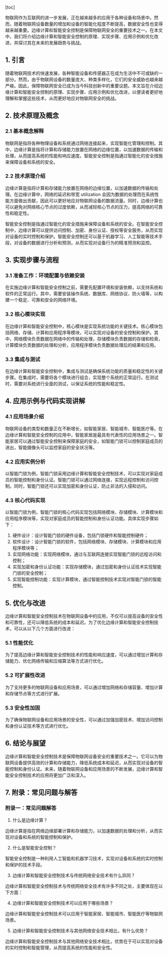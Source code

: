
[toc]                    
                
                
物联网作为互联网的进一步发展，正在越来越多的应用于各种设备和场景中。然而，随着物联网设备数量的增加和设备的智能化程度不断提高，数据安全性也变得越来越重要。边缘计算和智能安全控制是保障物联网安全的重要技术之一。在本文中，我们将介绍边缘计算和智能安全控制的原理、实现步骤、应用示例和优化改进，并探讨其在未来的发展趋势与挑战。

## 1. 引言

随着物联网技术的快速发展，各种智能设备和传感器正在成为生活中不可或缺的一部分。然而，由于物联网设备的数量庞大、种类多样化，它们的安全威胁也越来越严峻。因此，保障物联网安全已成为当今科技创新中的重要议题。本文旨在介绍边缘计算和智能安全控制的原理、实现步骤、应用示例和优化改进，以便读者更好地理解和掌握这些技术，从而更好地应对物联网安全的挑战。

## 2. 技术原理及概念

### 2.1 基本概念解释

物联网是指将各种物理设备和系统通过网络连接起来，实现智能化管理和控制。其中，边缘计算是指将计算和存储能力放置在网络的边缘位置，以加速数据的传输和处理，从而提高系统的性能和响应速度。智能安全控制是指通过智能化的安全措施来保障设备和系统的安全。

### 2.2 技术原理介绍

边缘计算是指将计算和存储能力放置在网络的边缘位置，以加速数据的传输和处理。在边缘计算中，网络的延迟和带宽 utilization 会因为数据的处理而在系统性能方面做出贡献，因此可以更好地应对物联网设备的数据流量。同时，边缘计算也可以避免对网络核心节点的过度依赖，从而减轻核心节点的压力，提高网络的可靠性和稳定性。

智能安全控制是指通过智能化的安全措施来保障设备和系统的安全。在智能安全控制中，边缘计算可以提供访问控制、加密、身份认证、授权等安全服务，从而实现对设备的实时控制和保护。智能安全控制还可以基于机器学习、人工智能等技术手段，对设备的数据进行分析和预测，从而实现对设备行为的精准预测和监控。

## 3. 实现步骤与流程

### 3.1 准备工作：环境配置与依赖安装

在实施边缘计算和智能安全控制之前，需要先配置环境和安装依赖，以支持系统和软件的正常运行。其中，需要安装操作系统、数据库、网络协议、防火墙等，以构建一个稳定、可靠和安全的网络环境。

### 3.2 核心模块实现

在边缘计算和智能安全控制中，核心模块是实现系统功能的关键技术。核心模块包括网络、存储、计算和应用程序等模块，可以实现对设备的安全控制和保护。其中，网络模块负责数据在网络中的传输和处理，存储模块负责数据的存储和检索，计算模块负责数据的处理和分析，应用程序模块负责数据处理后的结果和应用。

### 3.3 集成与测试

在边缘计算和智能安全控制中，集成与测试是确保系统功能的质量和稳定性的关键步骤。在集成时，需要将各个模块进行组合，实现整个系统的正常运行。在测试时，需要对系统进行全面的测试，以保证系统的性能和稳定性。

## 4. 应用示例与代码实现讲解

### 4.1 应用场景介绍

物联网设备的类型和数量正在不断增长，如智能家居、智能城市、智能医疗等。在边缘计算和智能安全控制的应用中，智能家居是最具有代表性的应用场景之一。智能家居可以通过智能安全控制来保障家庭的安全，如智能门锁可以控制家庭成员的进出，智能摄像头可以监控家庭的安全状况等。

### 4.2 应用实例分析

以智能门锁为例，智能门锁采用边缘计算和智能安全控制技术，可以实现对家庭成员的智能控制和身份认证。智能门锁可以通过网络连接，实现远程控制和访问控制。同时，智能门锁还可以实现加密和身份认证，防止非法的入侵和访问。

### 4.3 核心代码实现

以智能门锁为例，智能门锁的核心代码实现包括网络模块、存储模块、计算模块和应用程序模块等，实现对家庭成员的智能控制和身份认证功能。具体实现步骤如下：

1. 硬件设计：设计智能门锁的硬件设备，包括门锁硬件和智能控制硬件；
2. 软件设计：设计智能门锁的软件，包括网络模块、存储模块、计算模块和应用程序模块等；
3. 实现网络功能：实现网络模块，通过与互联网连接实现智能门锁的远程访问和控制；
4. 实现加密和身份认证功能：实现存储模块，通过加密和身份认证技术实现智能门锁的安全控制；
5. 实现智能控制功能：实现计算模块，通过智能控制技术实现对智能门锁的智能控制。

## 5. 优化与改进

边缘计算和智能安全控制技术在物联网设备中的应用，不仅可以提高设备的安全性和可靠性，还可以降低系统的成本和延迟。为了优化边缘计算和智能安全控制技术，可以从以下几个方面进行改进：

### 5.1 性能优化

为了提高边缘计算和智能安全控制技术的性能和响应速度，可以通过增加计算和存储能力、优化网络传输和压缩算法等方式进行优化。

### 5.2 可扩展性改进

为了支持更多的物联网设备和应用场景，可以通过增加网络和存储容量、增加计算和存储节点等方式进行扩展。

### 5.3 安全性加固

为了确保物联网设备和应用场景的安全性，可以通过加强加密技术、增加访问控制和身份认证技术等方式进行优化。

## 6. 结论与展望

边缘计算和智能安全控制技术是保障物联网设备安全的重要技术之一。它可以为物联网设备提供高效的计算和存储能力，降低系统成本和延迟，从而实现对设备的智能控制和身份认证。未来，随着物联网设备和应用场景的不断发展，边缘计算和智能安全控制技术的应用将更加广泛和深入。

## 7. 附录：常见问题与解答

### 附录一：常见问题解答

1. 什么是边缘计算？

边缘计算是指在网络边缘部署计算和存储能力，以加速数据的处理和分析，从而实现对设备和系统的智能控制和保护。

2. 什么是智能安全控制？

智能安全控制是一种利用人工智能和机器学习技术，实现对设备和系统的实时控制和保护的技术手段。

3. 边缘计算和智能安全控制技术与传统网络安全技术有什么异同？

边缘计算和智能安全控制技术与传统网络安全技术有许多不同之处，主要体现在以下方面：

4. 边缘计算和智能安全控制技术可以应用于哪些场景？

边缘计算和智能安全控制技术可以应用于智能家居、智能城市、智能医疗等物联网场景。

5. 边缘计算和智能安全控制技术与其他网络安全技术相比，有什么优势？

边缘计算和智能安全控制技术与其他网络安全技术相比，优势在于可以实现对设备的实时控制和智能管理，从而提高系统的性能和安全性。

